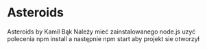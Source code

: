 # Asteroids
Asteroids by Kamil Bąk
     Należy mieć zainstalowanego node.js 
      uzyć polecenia npm install a następnie npm start aby projekt sie otworzył

